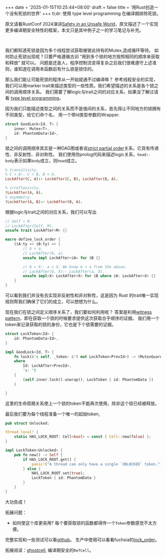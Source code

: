 +++
date = '2025-01-15T10:25:44+08:00'
draft = false 
title = '用Rust创造一个没有死锁的世界'
+++
tl;dr: 使用 type level programming 在编译期排除死锁。
<br/>

原文请看RustConf 2024演讲[Safety in an Unsafe World](https://joshlf.com/files/talks/Safety%20in%20an%20Unsafe%20World.pdf)，原文描述了一个实现更多编译期安全特性的框架，本文只是其中例子之一的学习笔记与补充。

<br/>

我们都知道死锁是因为多个线程尝试获取被彼此持有的Mutex,造成循环等待。
如何防止死锁出现呢？只要严格遵循古训 “用到多个锁的地方按照相同的顺序来获取和释放” 就可以。
问题是还是人，程序控制流变得复杂之后我们很难遵守上述准则，谁知道在调用本函数前有什么锁是锁住的。


那么我们能让可能死锁的程序从一开始就通不过编译嘛？
参考线程安全的实现，我们可以用marker trait来描述类型的一些性质。我们希望描述的关系是各个锁之间的调用顺序关系。
我们需要了解logic与trait之间的对应关系，如果没了解过请看 [type level programming](https://willcrichton.net/notes/type-level-programming/)。

因为我们只能描述类型之间的关系而不是值间的关系，首先得让不同地方的锁拥有不同类型，给它们命个名，
用一个带Id类型参数的Wrapper. 
```rust
struct GoodLock<Id, T> {
    inner: Mutex<T>,
    id: PhantomData<Id>,
}
```
锁之间的调用顺序其实是一种DAG图或者说[strict partial order](https://en.wikipedia.org/wiki/Partially_ordered_set#Strict_partial_orders)关系，它具有传递性、非反射性、非对称性。
我们使用伪prolog代码来描述logic关系，`head:- body`表示如果`body`成立，则`head`成立。
```prolog
% transitivity.
% C < A:- C < B, B < A.
LockAfter(C, A):- LockAfter(C, B), LockAfter(B, A).

% irreflexivity.
!LockAfter(A, A).
% asymmetry.
!LockAfter(A, B):- LockAfter(B, A).
```

根据logic与trait之间的对应关系，我们可以写出
```rust
// Self < M.
// LockAfter(Self, M).
unsafe trait LockAfter<M> {}

macro define_lock_order {
    ($A:ty => $B:ty) => {
        // b < a.
        // LockAfter(b, a).
        unsafe impl LockAfter<$A> for $B {}

        // b < X:- a < X. We know b < a from the above.
        // LockAfter(b, X):- LockAfter(a, X).
        unsafe impl<X> LockAfter<X> for $B where $A: LockAfter<X> {}
    }
}

```
可以看到我们并没有去实现非反射性和非对称性，这是因为 Rust 的trait唯一实现规则帮我们确保了它们的成立，可以想想为什么。

现在我们在锁之间定义顺序关系了，我们要如何利用呢？
答案是利用[witness pattern](https://willcrichton.net/rust-api-type-patterns/witnesses.html)，即在获取一个锁的时候要求提供这次获取合乎顺序的证据。
我们用一个token来记录获取的锁的身份，它也是下个锁需要的证据。
```rust
struct LockToken<Id> {
    id: PhantomData<Id>,
}

impl GoodLock<Id, T> {
    fn lock(&'s self, _token: &'t mut LockToken<PrevId>) -> (MutexGuard<'t, T>, LockToken<Id>) 
    where
        Id: LockAfter<PrevId>,
        's: 't
    {
        (self.inner.lock().unwrap(), LockToken { id: PhantomData })
    }

}
```
这里的生命周期关系使上一个锁的token不能再次使用，除非这个锁已经被释放。

最后我们要为每个线程准备一个唯一的起始token,
```rust
pub struct Unlocked;

thread_local! {
    static HAS_LOCK_ROOT: Cell<bool> = const { Cell::new(false) };
}

impl LockToken<Unlocked> {
    pub fn new() -> Self {
        if HAS_LOCK_ROOT.get() {
            panic!("A thread can only have a single `UNLOCKED` token.");
        } else {
            HAS_LOCK_ROOT.set(true);
            LockToken { id: PhantomData }
        }
    }
}
```
大功告成！

拓展问题：
- 如何使这个库更易用? 每个要获取锁的函数都得传一个`Token`参数感觉不太方便。


完整实现和一些测试可以看[github](https://github.com/adwinwhite/goodlord)。
生产中使用可以看看fuchsia的[lock_order](https://fuchsia-docs.firebaseapp.com/rust/lock_order/index.html)。


拓展阅读：[ghostcell](https://docs.rs/ghost-cell/latest/ghost_cell/), 编译期安全的`RefCell`。
